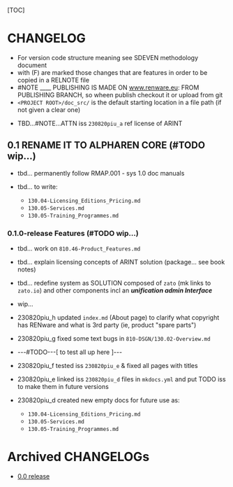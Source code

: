 

[TOC]


# CHANGELOG

- For version code structure meaning see SDEVEN methodology document
- with (F) are marked those changes that are features in order to be copied in a RELNOTE file
- #NOTE ____ PUBLISHING IS MADE ON www.renware.eu:
FROM PUBLISHING BRANCH, so wheen publish checkout it or upload from git
- `<PROJECT ROOT>/doc_src/` is the default starting location in a file path (if not given a clear one)


* TBD...#NOTE...ATTN  iss `230820piu_a` ref license of ARINT




## 0.1 RENAME IT TO ALPHAREN CORE (#TODO wip...)


* tbd... permanently follow RMAP.001 - sys 1.0 doc manuals

* tbd... to write:
    * `130.04-Licensing_Editions_Pricing.md`
    * `130.05-Services.md`
    * `130.05-Training_Programmes.md`




### 0.1.0-release Features (#TODO wip...)

* tbd... work on `810.46-Product_Features.md`
* tbd... explain licensing concepts of ARINT solution (package... see book notes)
* tbd... redefine system as SOLUTION composed of `zato` (mk links to `zato.io`) and other components incl an ***unification admin Interface***


* wip...

* 230820piu_h updated `index.md` (About page) to clarify what copyright has RENware and what is 3rd party (ie, product "spare parts")
* 230820piu_g fixed some text bugs in `810-DSGN/130.02-Overview.md`
* ---#TODO---[ to test all up here ]---
* 230820piu_f tested iss `230820piu_e` & fixed all pages with titles
* 230820piu_e linked iss `230820piu_d` files in `mkdocs.yml` and put TODO iss to make them in future versions
* 230820piu_d created new empty docs for future use as:
    * `130.04-Licensing_Editions_Pricing.md`
    * `130.05-Services.md`
    * `130.05-Training_Programmes.md`















# Archived CHANGELOGs

* [0.0 release](version_history/CHANGELOG_v0.0.md)


